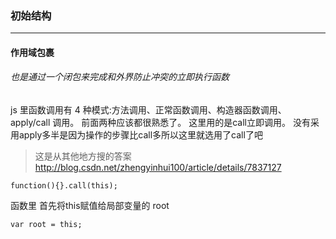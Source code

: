### 初始结构
***
#### 作用域包裹 
###### 也是通过一个闭包来完成和外界防止冲突的立即执行函数
js 里函数调用有 4 种模式:方法调用、正常函数调用、构造器函数调用、apply/call 调用。
前面两种应该都很熟悉了。
这里用的是call立即调用。
没有采用apply多半是因为操作的步骤比call多所以这里就选用了call了吧
> 这是从其他地方搜的答案
http://blog.csdn.net/zhengyinhui100/article/details/7837127
```
function(){}.call(this);
```

函数里 首先将this赋值给局部变量的 root
```
var root = this;
```











